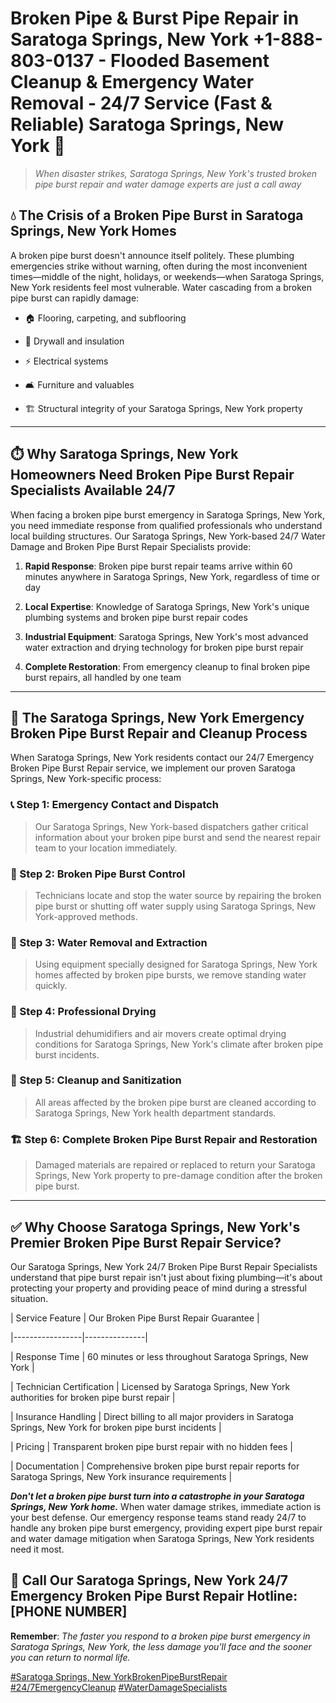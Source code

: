# Broken Pipe & Burst Pipe Repair in Saratoga Springs, New York +1-888-803-0137 - Flooded Basement Cleanup & Emergency Water Removal - 24/7 Service (Fast & Reliable) Saratoga Springs, New York 🚨

> *When disaster strikes, Saratoga Springs, New York's trusted broken pipe burst repair and water damage experts are just a call away*

## 💧 The Crisis of a Broken Pipe Burst in Saratoga Springs, New York Homes

A broken pipe burst doesn't announce itself politely. These plumbing emergencies strike without warning, often during the most inconvenient times—middle of the night, holidays, or weekends—when Saratoga Springs, New York residents feel most vulnerable. Water cascading from a broken pipe burst can rapidly damage:

* 🏠 Flooring, carpeting, and subflooring
* 🧱 Drywall and insulation
* ⚡ Electrical systems
* 🛋️ Furniture and valuables
* 🏗️ Structural integrity of your Saratoga Springs, New York property

---

## ⏱️ Why Saratoga Springs, New York Homeowners Need Broken Pipe Burst Repair Specialists Available 24/7

When facing a broken pipe burst emergency in Saratoga Springs, New York, you need immediate response from qualified professionals who understand local building structures. Our Saratoga Springs, New York-based 24/7 Water Damage and Broken Pipe Burst Repair Specialists provide:

1. **Rapid Response**: Broken pipe burst repair teams arrive within 60 minutes anywhere in Saratoga Springs, New York, regardless of time or day
2. **Local Expertise**: Knowledge of Saratoga Springs, New York's unique plumbing systems and broken pipe burst repair codes
3. **Industrial Equipment**: Saratoga Springs, New York's most advanced water extraction and drying technology for broken pipe burst repair
4. **Complete Restoration**: From emergency cleanup to final broken pipe burst repairs, all handled by one team

---

## 🔧 The Saratoga Springs, New York Emergency Broken Pipe Burst Repair and Cleanup Process

When Saratoga Springs, New York residents contact our 24/7 Emergency Broken Pipe Burst Repair service, we implement our proven Saratoga Springs, New York-specific process:

### 📞 Step 1: Emergency Contact and Dispatch
> Our Saratoga Springs, New York-based dispatchers gather critical information about your broken pipe burst and send the nearest repair team to your location immediately.

### 🚿 Step 2: Broken Pipe Burst Control
> Technicians locate and stop the water source by repairing the broken pipe burst or shutting off water supply using Saratoga Springs, New York-approved methods.

### 🌊 Step 3: Water Removal and Extraction
> Using equipment specially designed for Saratoga Springs, New York homes affected by broken pipe bursts, we remove standing water quickly.

### 💨 Step 4: Professional Drying
> Industrial dehumidifiers and air movers create optimal drying conditions for Saratoga Springs, New York's climate after broken pipe burst incidents.

### 🧼 Step 5: Cleanup and Sanitization
> All areas affected by the broken pipe burst are cleaned according to Saratoga Springs, New York health department standards.

### 🏗️ Step 6: Complete Broken Pipe Burst Repair and Restoration
> Damaged materials are repaired or replaced to return your Saratoga Springs, New York property to pre-damage condition after the broken pipe burst.

---

## ✅ Why Choose Saratoga Springs, New York's Premier Broken Pipe Burst Repair Service?

Our Saratoga Springs, New York 24/7 Broken Pipe Burst Repair Specialists understand that pipe burst repair isn't just about fixing plumbing—it's about protecting your property and providing peace of mind during a stressful situation.

| Service Feature | Our Broken Pipe Burst Repair Guarantee |
|-----------------|---------------|
| Response Time | 60 minutes or less throughout Saratoga Springs, New York |
| Technician Certification | Licensed by Saratoga Springs, New York authorities for broken pipe burst repair |
| Insurance Handling | Direct billing to all major providers in Saratoga Springs, New York for broken pipe burst incidents |
| Pricing | Transparent broken pipe burst repair with no hidden fees |
| Documentation | Comprehensive broken pipe burst repair reports for Saratoga Springs, New York insurance requirements |

***Don't let a broken pipe burst turn into a catastrophe in your Saratoga Springs, New York home.*** When water damage strikes, immediate action is your best defense. Our emergency response teams stand ready 24/7 to handle any broken pipe burst emergency, providing expert pipe burst repair and water damage mitigation when Saratoga Springs, New York residents need it most.

## 📱 Call Our Saratoga Springs, New York 24/7 Emergency Broken Pipe Burst Repair Hotline: [PHONE NUMBER]

**Remember**: *The faster you respond to a broken pipe burst emergency in Saratoga Springs, New York, the less damage you'll face and the sooner you can return to normal life.*

[#Saratoga Springs, New YorkBrokenPipeBurstRepair](#) [#24/7EmergencyCleanup](#) [#WaterDamageSpecialists](#)